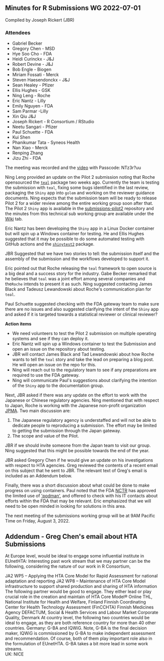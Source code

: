 ## Minutes for R Submissions WG 2022-07-01
Compiled by Joseph Rickert (JBR)

### Attendees 

* Gabriel Becker
* Gregory Chen - MSD
* Hye Soo Cho - FDA
* Heidi Curinckx - J&J
* Robert Devine - J&J 
* Bob Engle - Biogen
* Miriam Fossati - Merck
* Steven Haesendonckx - J&J
* Sean Healey - Pfizer
* Ellis Hughes - GSK
* Ning Leng - Roche
* Eric Nantz - Lilly
* Emily Nguyen - FDA
* Sam Parmar -Lilly
* Xin Qiu J&J
* Joseph Rickert - R Consortium / RStudio
* Neetu Sangari - Pfizer
* Paul Schuette - FDA
* Kui Shen
* Phanikumar Tata - Syneos Health
* Nan Xiao - Merck  
* Renping Zhang
* Jizu Zhi - FDA

The meeting was recorded and the [video](https://rstudio.zoom.us/rec/share/VpeWWRWVQQXNHfydivqgmsJSzkx5IwDDJDlUc62H5ZZcPCUizGpWpoObtlvxeZb_.9u_B6VEfz0jLu9_e?startTime=1656691417000) with
Passcode: NTz3r?uu

Ning Leng provided an update on the Pilot 2 submission noting that Roche opensourced the [`teal`](https://github.com/insightsengineering/teal) package two weeks ago. Currently the team is testing the submission with `teal`, fixing some bugs identified in the last review, packaging the `Shiny` app into `golem` and working on the reviewer guidance documents. Ning expects that the submission team will be ready to release Pilot 2 for a wider review among the entire working group soon after that. The Pilot 2 `Shiny` app is available in the [submissions-pilot2](https://github.com/RConsortium/submissions-pilot2) repository and the minutes from this technical sub working group are available under the [Wiki](https://github.com/RConsortium/submissions-pilot2/wiki) tab.

Eric Nantz has been developing the `Shiny` app in a Linux Docker container but will spin up a Windows container for testing. He and Ellis Hughes suggested that it may be possible to do some automated testing with GitHub actions and the [`shinytest2`](https://cran.r-project.org/web/packages/shinytest2/index.html) package.

JBR Suggested that we have two stories to tell: the submission itself and the assembly of the submission and the workflows developed to support it. 

Eric pointed out that Roche releasing the `teal` framework to open source is a big deal and a success story for the industry. Gabe Becker remarked that he believes that `teal` was a joint effort among several companies and the`Roche` intends to present it as such. Ning suggested contacting James Black and Tadeusz Lewandowski about Roche's communication plan for `teal`.

Paul Schuette suggested checking with the FDA gateway team to make sure there are no issues and also suggested clarifying the intent of the `Shiny` app and asked if it is targeted towards a statistical reviewer or clinical reviewer?


**Action items**

* We need volunteers to test the Pilot 2 submission on multiple operating systems and see if they can deploy it.
* Eric Nantz will spin up a Windows container to test the Submission and open an issue on the repository about testing. 
* JBR will contact James Black and Tad Lewandowski about how Roche wants to tell the `teal` story and take the lead on preparing a blog post. He will open an issue on the repo for this.
* Ning will reach out to the regulatory team to see if any preparations are required to use the FDA gateway.
* Ning will communicate Paul's suggestions about clarifying the intention of the `Shiny` app to the documentation group.

Next, JBR asked if there was any update on the effort to work with the Japanese or Chinese regulatory agencies. Ning mentioned that with respect to Japan, Roche is working with the Japanese non-profit organization [JPMA](https://www.jpma.or.jp/english/index.html). Two main discussion are:

1. The Japanese regulatory agency is understaffed and will not be able to dedicate people to reproducing a submission. The effort may be limited to getting the submission through the Japan gateway.
2. The scope and value of the Pilot.

JBR if we should invite someone from the Japan team to visit our group. Ning suggested that this might be possible towards the end of the year.

JBR asked Gregory Chen if he would give an update on his investigations with respect to HTA agencies. Greg reviewed the contents of a recent email on this subject that he sent to JBR. The relevant text of Greg's email is included as an Addendum below.

Finally, there was a short discussion about what could be done to make progress on using containers. Paul noted that the FDA [NCTR](https://www.fda.gov/about-fda/office-chief-scientist/national-center-toxicological-research) has approved the limited use of ['podman'](https://podman.io/), and offered to check with his IT contacts about efforts within the FDA that may be relevant. Eric emphasized that we will need to be open minded in looking for solutions in this area.

The next meeting of the submissions working group will be at 9AM Pacific Time on Friday, August 3, 2022.


## Addendum - Greg Chen's email about HTA Submissions

At Europe level, would be ideal to engage some influential institute in EUnetHTA: Interesting past work stream that we may partner can be the following, considering the nature of our work in R Consortium,

JA2 WP5 – Applying the HTA Core Model for Rapid Assessment for national adaptation and reporting
JA2 WP8 – Maintenance of HTA Core Model infrastructure to support shared production and sharing of HTA information
The following partner would be good to engage. They either lead or play crucial role in the creation and maintain of HTA Core Model® Online
THL, National Institute for Health and Welfare, Finland
Finnish Coordinating Center for Health Technology Assessment (FinCCHTA)
Finnish Medicines Agency
DEFACTUM, Social & Health Services and Labour Market Corporate Quality, Denmark
At country level, the following two countries would be ideal to engage, as they are both reference country for more than 40 other countries.
Germany: G-BA and IQWiG. Note, G-BA is the final decision maker, IQWiG is commissioned by G-BA to make independent assessment and recommendation. Of course, both of them play important role also in the formulation of EUnetHTA. G-BA takes a bit more lead in some work streams.  
UK: NICE
